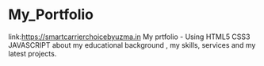 # My_Portfolio
link:https://smartcarrierchoicebyuzma.in My prtfolio - Using HTML5 CSS3 JAVASCRIPT about my educational background , my skills, services and my latest projects.
